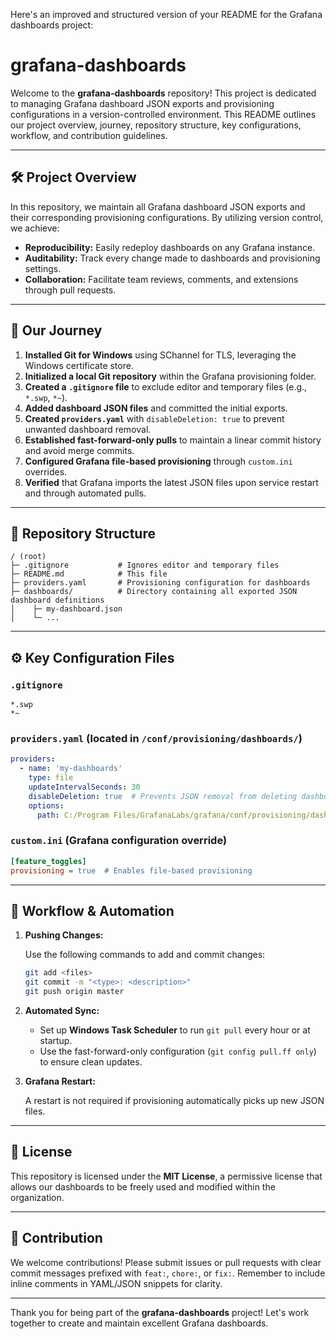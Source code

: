 Here's an improved and structured version of your README for the Grafana dashboards project:

# grafana-dashboards

Welcome to the **grafana-dashboards** repository! This project is dedicated to managing Grafana dashboard JSON exports and provisioning configurations in a version-controlled environment. This README outlines our project overview, journey, repository structure, key configurations, workflow, and contribution guidelines.

---

## 🛠️ Project Overview

In this repository, we maintain all Grafana dashboard JSON exports and their corresponding provisioning configurations. By utilizing version control, we achieve:

- **Reproducibility:** Easily redeploy dashboards on any Grafana instance.
- **Auditability:** Track every change made to dashboards and provisioning settings.
- **Collaboration:** Facilitate team reviews, comments, and extensions through pull requests.

---

## 🚀 Our Journey

1. **Installed Git for Windows** using SChannel for TLS, leveraging the Windows certificate store.
2. **Initialized a local Git repository** within the Grafana provisioning folder.
3. **Created a `.gitignore` file** to exclude editor and temporary files (e.g., `*.swp`, `*~`).
4. **Added dashboard JSON files** and committed the initial exports.
5. **Created `providers.yaml`** with `disableDeletion: true` to prevent unwanted dashboard removal.
6. **Established fast-forward-only pulls** to maintain a linear commit history and avoid merge commits.
7. **Configured Grafana file-based provisioning** through `custom.ini` overrides.
8. **Verified** that Grafana imports the latest JSON files upon service restart and through automated pulls.

---

## 📂 Repository Structure

```
/ (root)
├─ .gitignore           # Ignores editor and temporary files
├─ README.md            # This file
├─ providers.yaml       # Provisioning configuration for dashboards
├─ dashboards/          # Directory containing all exported JSON dashboard definitions
│    ├─ my-dashboard.json
│    └─ ...
```

---

## ⚙️ Key Configuration Files

### `.gitignore`

```gitignore
*.swp
*~
```

### `providers.yaml` (located in `/conf/provisioning/dashboards/`)

```yaml
providers:
  - name: 'my-dashboards'
    type: file
    updateIntervalSeconds: 30
    disableDeletion: true  # Prevents JSON removal from deleting dashboards
    options:
      path: C:/Program Files/GrafanaLabs/grafana/conf/provisioning/dashboards
```

### `custom.ini` (Grafana configuration override)

```ini
[feature_toggles]
provisioning = true  # Enables file-based provisioning
```

---

## 🔄 Workflow & Automation

1. **Pushing Changes:**

   Use the following commands to add and commit changes:

   ```bash
   git add <files>
   git commit -m "<type>: <description>"
   git push origin master
   ```

2. **Automated Sync:**

   - Set up **Windows Task Scheduler** to run `git pull` every hour or at startup.
   - Use the fast-forward-only configuration (`git config pull.ff only`) to ensure clean updates.

3. **Grafana Restart:**

   A restart is not required if provisioning automatically picks up new JSON files.

---

## 📜 License

This repository is licensed under the **MIT License**, a permissive license that allows our dashboards to be freely used and modified within the organization.

---

## 💬 Contribution

We welcome contributions! Please submit issues or pull requests with clear commit messages prefixed with `feat:`, `chore:`, or `fix:`. Remember to include inline comments in YAML/JSON snippets for clarity.

---

Thank you for being part of the **grafana-dashboards** project! Let's work together to create and maintain excellent Grafana dashboards.